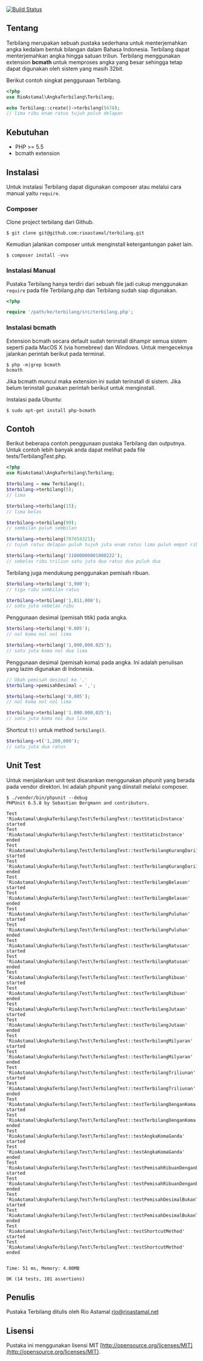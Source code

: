 [![Build Status](https://travis-ci.org/rioastamal/terbilang.svg?branch=master)](https://travis-ci.org/rioastamal/terbilang)

## Tentang 

Terbilang merupakan sebuah pustaka sederhana untuk menterjemahkan angka kedalam bentuk bilangan dalam Bahasa Indonesia. Terbilang dapat menterjemahkan angka hingga satuan triliun. Terbilang menggunakan extension **bcmath** untuk memproses angka yang besar sehingga tetap dapat digunakan oleh sistem yang masih 32bit.

Berikut contoh singkat penggunaan Terbilang.

```php
<?php
use RioAstamal\AngkaTerbilang\Terbilang;

echo Terbilang::create()->terbilang(5678);
// lima ribu enam ratus tujuh puluh delapan
```

## Kebutuhan

- PHP >= 5.5
- bcmath extension

## Instalasi

Untuk instalasi Terbilang dapat digunakan composer atau melalui cara manual yaitu `require`. 

### Composer

Clone project terbilang dari Github.

```
$ git clone git@github.com:rioastamal/terbilang.git
```

Kemudian jalankan composer untuk menginstall ketergantungan paket lain.

```
$ composer install -vvv
```

### Instalasi Manual

Pustaka Terbilang hanya terdiri dari sebuah file jadi cukup menggunakan `require` pada file Terbilang.php dan Terbilang sudah siap digunakan.

```php
<?php

require '/path/ke/terbilang/src/terbilang.php';
```

### Instalasi bcmath

Extension bcmath secara default sudah terinstall dihampir semua sistem seperti pada MacOS X (via homebrew) dan Windows. Untuk mengeceknya jalankan perintah berikut pada terminal.

```
$ php -m|grep bcmath
bcmath
```

Jika bcmath muncul maka extension ini sudah terinstall di sistem. Jika belum terinstall gunakan perintah berikut untuk menginstall. 

Instalasi pada Ubuntu:

```
$ sudo apt-get install php-bcmath
```

## Contoh

Berikut beberapa contoh penggunaan pustaka Terbilang dan outputnya. Untuk contoh lebih banyak anda dapat melihat pada file tests/TerbilangTest.php.

```php
<?php
use RioAstamal\AngkaTerbilang\Terbilang;

$terbilang = new Terbilang();
$terbilang->terbilang(5); 
// lima

$terbilang->terbilang(15);
// lima belas

$terbilang->terbilang(99);
// sembilan puluh sembilan

$terbilang->terbilang(787654321);
// tujuh ratus delapan puluh tujuh juta enam ratus lima puluh empat ribu tiga ratus dua puluh satu

$terbilang->terbilang('11000000001000222');
// sebelas ribu triliun satu juta dua ratus dua puluh dua
```

Terbilang juga mendukung penggunakan pemisah ribuan.

```php
$terbilang->terbilang('3,900');
// tiga ribu sembilan ratus

$terbilang->terbilang('1,011,000');
// satu juta sebelas ribu
```

Penggunaan desimal (pemisah titik) pada angka.

```php
$terbilang->terbilang('0.005');
// nol koma nol nol lima

$terbilang->terbilang('1,000,000.025');
// satu juta koma nol dua lima
```

Penggunaan desimal (pemisah koma) pada angka. Ini adalah penulisan yang lazim digunakan di Indonesia.

```php
// Ubah pemisah desimal ke ','
$terbilang->pemisahDesimal = ',';

$terbilang->terbilang('0,005');
// nol koma nol nol lima

$terbilang->terbilang('1.000.000,025');
// satu juta koma nol dua lima
```

Shortcut `t()` untuk method `terbilang()`.

```php
$terbilang->t('1,200,000');
// satu juta dua ratus
```

## Unit Test

Untuk menjalankan unit test disarankan menggunakan phpunit yang berada pada vendor direktori. Ini adalah phpunit yang diinstall melalui composer.

```
$ ./vendor/bin/phpunit --debug
PHPUnit 6.5.8 by Sebastian Bergmann and contributors.

Test 'RioAstamal\AngkaTerbilang\Test\TerbilangTest::testStaticInstance' started
Test 'RioAstamal\AngkaTerbilang\Test\TerbilangTest::testStaticInstance' ended
Test 'RioAstamal\AngkaTerbilang\Test\TerbilangTest::testTerbilangKurangDari12' started
Test 'RioAstamal\AngkaTerbilang\Test\TerbilangTest::testTerbilangKurangDari12' ended
Test 'RioAstamal\AngkaTerbilang\Test\TerbilangTest::testTerbilangBelasan' started
Test 'RioAstamal\AngkaTerbilang\Test\TerbilangTest::testTerbilangBelasan' ended
Test 'RioAstamal\AngkaTerbilang\Test\TerbilangTest::testTerbilangPuluhan' started
Test 'RioAstamal\AngkaTerbilang\Test\TerbilangTest::testTerbilangPuluhan' ended
Test 'RioAstamal\AngkaTerbilang\Test\TerbilangTest::testTerbilangRatusan' started
Test 'RioAstamal\AngkaTerbilang\Test\TerbilangTest::testTerbilangRatusan' ended
Test 'RioAstamal\AngkaTerbilang\Test\TerbilangTest::testTerbilangRibuan' started
Test 'RioAstamal\AngkaTerbilang\Test\TerbilangTest::testTerbilangRibuan' ended
Test 'RioAstamal\AngkaTerbilang\Test\TerbilangTest::testTerbilangJutaan' started
Test 'RioAstamal\AngkaTerbilang\Test\TerbilangTest::testTerbilangJutaan' ended
Test 'RioAstamal\AngkaTerbilang\Test\TerbilangTest::testTerbilangMilyaran' started
Test 'RioAstamal\AngkaTerbilang\Test\TerbilangTest::testTerbilangMilyaran' ended
Test 'RioAstamal\AngkaTerbilang\Test\TerbilangTest::testTerbilangTriliunan' started
Test 'RioAstamal\AngkaTerbilang\Test\TerbilangTest::testTerbilangTriliunan' ended
Test 'RioAstamal\AngkaTerbilang\Test\TerbilangTest::testTerbilangDenganKoma' started
Test 'RioAstamal\AngkaTerbilang\Test\TerbilangTest::testTerbilangDenganKoma' ended
Test 'RioAstamal\AngkaTerbilang\Test\TerbilangTest::testAngkaKomaGanda' started
Test 'RioAstamal\AngkaTerbilang\Test\TerbilangTest::testAngkaKomaGanda' ended
Test 'RioAstamal\AngkaTerbilang\Test\TerbilangTest::testPemisahRibuanDenganBeberapaPemisah' started
Test 'RioAstamal\AngkaTerbilang\Test\TerbilangTest::testPemisahRibuanDenganBeberapaPemisah' ended
Test 'RioAstamal\AngkaTerbilang\Test\TerbilangTest::testPemisahDesimalBukanTitik' started
Test 'RioAstamal\AngkaTerbilang\Test\TerbilangTest::testPemisahDesimalBukanTitik' ended
Test 'RioAstamal\AngkaTerbilang\Test\TerbilangTest::testShortcutMethod' started
Test 'RioAstamal\AngkaTerbilang\Test\TerbilangTest::testShortcutMethod' ended


Time: 51 ms, Memory: 4.00MB

OK (14 tests, 101 assertions)
```

## Penulis

Pustaka Terbilang ditulis oleh Rio Astamal <rio@rioastamal.net>

## Lisensi

Pustaka ini menggunakan lisensi MIT [http://opensource.org/licenses/MIT](http://opensource.org/licenses/MIT).